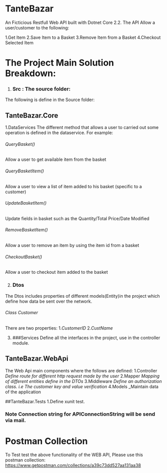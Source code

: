 # TanteBazar
An Ficticious Restfull Web API built with Dotnet Core 2.2.
The API Allow a user/customer to the following: 

1.Get Item
2.Save Item to a Basket
3.Remove Item from a Basket
4.Checkout Selected Item

# The Project Main Solution Breakdown:
 1. ### Src : The source folder:
 The following is define in the Source folder:
 ## TanteBazar.Core
 1.DataServices
The different method that allows a user to carried out some operation is defined in the dataservice.
For example: 
###### QueryBasket()
Allow a user to get available item from the basket
###### QueryBasketItem()
Allow a user to view a list of item added to his basket (specific to a customer)
###### UpdateBasketItem()
Update fields in basket such as the Quantity/Total Price/Date Modified
###### RemoveBasketItem()
Allow a user to remove an item by using the item id from a basket
###### CheckoutBasket()
Allow a user to checkout item added to the basket

2. ### Dtos
The Dtos includes properties of different models(Entity)in the project which define how data be sent over the network.
 ###### Class Customer
There are two properties: 
1._CustomerID_
2._CustName_

3. ###Services
Define all the interfaces in the project, use in the controller module.

## TanteBazar.WebApi 
The Web Api main components where the follows are defined:
1.Controller
_Define route for different http request made by the user_
2.Mapper
_Mapping of different entities define in the DTOs_
3.Middleware
_Define an authorization class. i.e The customer key and value verification_
4.Models
_Maintain data of the application  

##TanteBazar.Tests
1.Define xunit test.


### Note Connection string for APIConnectionString will be send via mail.

# Postman Collection
To Test test the above functionality of the WEB API, Please use this postman collection: https://www.getpostman.com/collections/a39c73dd527aa131aa38
